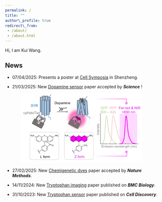 ```yaml
---
permalink: /  
title: ""  
author\_profile: true  
redirect\_from:
 - /about/
 - /about.html
---
```

Hi, I am Kui Wang.

## News

* 07/04/2025: Presents a poster at [Cell Symposia](https://cell-symposia.com/neurometabolism-2025/index.html) in Shenzheng.

* 21/03/2025: New [Dopamine sensor](https://www.biorxiv.org/content/10.1101/2024.12.22.629999v1.abstract) paper accepted by ***Science*** !
 <div align="center">
    <img src="/images/papers/HaloDA1.0.png" width="400px">
 </div>

* 27/02/2025: New [Chemigenetic dyes](https://www.biorxiv.org/content/10.1101/2024.12.20.629585v1.abstract) paper accepted by ***Nature Methods***.

* 14/11/2024: New [Tryptophan imaging](https://bmcbiol.biomedcentral.com/articles/10.1186/s12915-024-02058-x) paper published on ***BMC Biology***.
  
* 31/10/2023: New [Tryptophan sensor](https://www.nature.com/articles/s41421-023-00608-1) paper published on ***Cell Discovery***.



